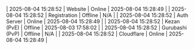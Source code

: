 | 2025-08-04 15:28:52 | Website | Online | 2025-08-04 15:28:49 |
| 2025-08-04 15:28:52 | Registration | Offline | N/A |
| 2025-08-04 15:28:52 | Auth Server | Online | 2025-08-04 15:28:49 |
| 2025-08-04 15:28:52 | Kezan (PvE) | Offline | 2025-08-03 17:58:02 |
| 2025-08-04 15:28:52 | Gurubashi (PvP) | Offline | N/A |
| 2025-08-04 15:28:52 | Cloudflare | Online | 2025-08-04 15:28:49 |
